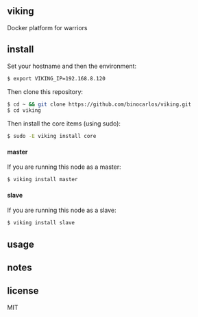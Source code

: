 viking
------

Docker platform for warriors

## install

Set your hostname and then the environment:

```bash
$ export VIKING_IP=192.168.8.120
```

Then clone this repository:

```bash
$ cd ~ && git clone https://github.com/binocarlos/viking.git
$ cd viking
```
Then install the core items (using sudo):

```bash
$ sudo -E viking install core
```

#### master

If you are running this node as a master:

```bash
$ viking install master
```

#### slave

If you are running this node as a slave:

```bash
$ viking install slave
```

## usage



## notes

## license

MIT